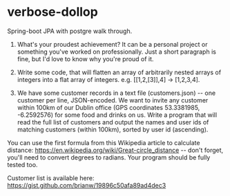 # verbose-dollop
Spring-boot JPA with postgre walk through.

1. What's your proudest achievement? It can be a personal project or something you've worked on professionally. Just a short paragraph is fine, but I'd love to know why you're proud of it.
 
2. Write some code, that will flatten an array of arbitrarily nested arrays of integers into a flat array of integers. e.g. [[1,2,[3]],4] -> [1,2,3,4]. 
 
3. We have some customer records in a text file (customers.json) -- one customer per line, JSON-encoded. We want to invite any customer within 100km of our Dublin office (GPS coordinates 53.3381985, -6.2592576) for some food and drinks on us. Write a program that will read the full list of customers and output the names and user ids of matching customers (within 100km), sorted by user id (ascending).
 
You can use the first formula from this Wikipedia article to calculate distance: https://en.wikipedia.org/wiki/Great-circle_distance -- don't forget, you'll need to convert degrees to radians. Your program should be fully tested too.
 
Customer list is available here: https://gist.github.com/brianw/19896c50afa89ad4dec3 
